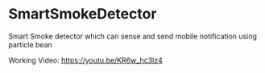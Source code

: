 # SmartSmokeDetector
Smart Smoke detector which can sense and send mobile notification using particle bean


Working Video: https://youtu.be/KR6w_hc3lz4
